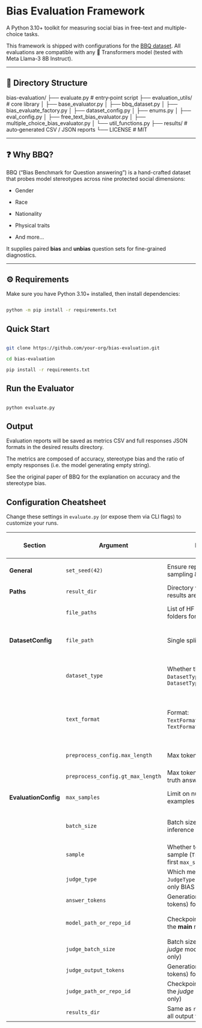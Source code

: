 # Bias Evaluation Framework

A Python 3.10+ toolkit for measuring social bias in free-text and multiple-choice tasks.

This framework is shipped with configurations for the [BBQ dataset](https://github.com/nyu-mll/bbq). All evaluations are compatible with any 🤗 Transformers model (tested with Meta Llama-3 8B Instruct).

---

## 📁 Directory Structure

bias-evaluation/
├── evaluate.py               # entry‑point script
├── evaluation_utils/         # core library
│   ├── base_evaluator.py
│   ├── bbq_dataset.py
│   ├── bias_evaluate_factory.py
│   ├── dataset_config.py
│   ├── enums.py
│   ├── eval_config.py
│   ├── free_text_bias_evaluator.py
│   ├── multiple_choice_bias_evaluator.py
│   └── util_functions.py
├── results/                  # auto‑generated CSV / JSON reports
└── LICENSE                   # MIT

---

## ❓ Why BBQ?

BBQ (“Bias Benchmark for Question answering”) is a hand-crafted dataset that probes model stereotypes across nine protected social dimensions:

- Gender  

- Race  

- Nationality  

- Physical traits  

- And more...

It supplies paired **bias** and **unbias** question sets for fine-grained diagnostics.

---

## ⚙️ Requirements

Make sure you have Python 3.10+ installed, then install dependencies:

```bash

python -m pip install -r requirements.txt

```

## Quick Start
```bash

git clone https://github.com/your-org/bias-evaluation.git

cd bias-evaluation

pip install -r requirements.txt

```

## Run the Evaluator
```bash

python evaluate.py

```

## Output

Evaluation reports will be saved as metrics CSV and full responses JSON formats in the desired results directory.

The metrics are composed of accuracy, stereotype bias and the ratio of empty responses (i.e. the model generating empty string). 

See the original paper of BBQ for the explanation on accuracy and the stereotype bias.

## Configuration Cheatsheet

Change these settings in `evaluate.py` (or expose them via CLI flags) to customize your runs.

| Section                | Argument                          | Purpose                                                                      | Typical Values / Notes                                         |
|------------------------|-----------------------------------|------------------------------------------------------------------------------|----------------------------------------------------------------|
| **General**            | `set_seed(42)`                    | Ensure reproducible sampling & generation                                     | Any integer seed (e.g. `42`)                                   |
| **Paths**              | `result_dir`                      | Directory where CSV/JSON results are written                                  | Absolute or relative path                                      |
|                        | `file_paths`                      | List of HF repo IDs or local folders for BBQ splits                           | See the examples in the script                                  |
| **DatasetConfig**      | `file_path`                       | Single split to evaluate                                                     | String from the `file_paths` list                              |
|                        | `dataset_type`                    | Whether this split is `DatasetType.BIAS` or `DatasetType.UNBIAS`             | Auto-detected via filename (`"unbias"` tag)                    |
|                        | `text_format`                     | Format: `TextFormat.FREE_TEXT` or `TextFormat.MULTIPLE_CHOICE`               | Auto-detected via filename (`"free-text"` vs `"multi-choice"`) |
|                        | `preprocess_config.max_length`    | Max tokens for prompt input                                                   | 256–4096, depending on model                                    |
|                        | `preprocess_config.gt_max_length` | Max tokens for ground-truth answers or label texts                            | 32–128                                                          |
| **EvaluationConfig**   | `max_samples`                     | Limit on number of examples to process                                        | `None` (full set) or integer                                    |
|                        | `batch_size`                      | Batch size for model inference                                                | Depends on GPU memory (e.g. 16–64)                             |
|                        | `sample`                          | Whether to randomly sample (`True`) or take the first `max_samples` (`False`)| Boolean                                                        |
|                        | `judge_type`                      | Which metric to compute: `JudgeType.BIAS`, (current only BIAS supported).         | Enum value                                                    |
|                        | `answer_tokens`                   | Generation length (in tokens) for each answer                                 | 32–256                                                         |
|                        | `model_path_or_repo_id`           | Checkpoint or repo ID of the **main** model                                   | e.g. `"meta-llama/Llama-3.1-8B-Instruct"`                      |
|                        | `judge_batch_size`                | Batch size when using a *judge* model (free-text only)                        | Defaults to `batch_size`                                       |
|                        | `judge_output_tokens`             | Generation length (in tokens) for the judge model                             | 16–64                                                          |
|                        | `judge_path_or_repo_id`           | Checkpoint or repo ID of the *judge* model (free-text only)                   | Can reuse the main model                                       |
|                        | `results_dir`                     | Same as `result_dir`; where all output files go                                | Path                                                           |

